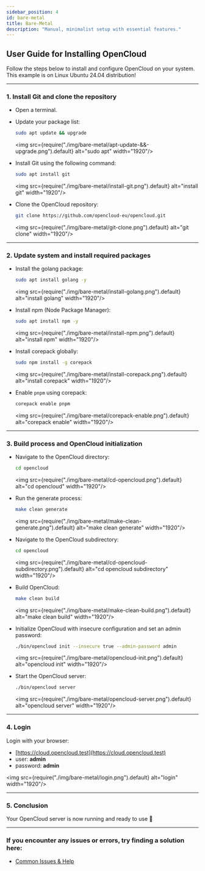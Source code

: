 ```yaml
---
sidebar_position: 4
id: bare-metal
title: Bare-Metal
description: "Manual, minimalist setup with essential features."
---
```


## User Guide for Installing OpenCloud
Follow the steps below to install and configure OpenCloud on your system.<br/>
This example is on Linux Ubuntu 24.04 distribution!

---

### 1. Install Git and clone the repository

- Open a terminal.

- Update your package list:
   ```bash
   sudo apt update && upgrade
   ```
   <img src={require("./img/bare-metal/apt-update-&&-upgrade.png").default} alt="sudo apt" width="1920"/>

- Install Git using the following command:
   ```bash
   sudo apt install git
   ```
   <img src={require("./img/bare-metal/install-git.png").default} alt="install git" width="1920"/>

- Clone the OpenCloud repository:
   ```bash
   git clone https://github.com/opencloud-eu/opencloud.git
   ```
   <img src={require("./img/bare-metal/git-clone.png").default} alt="git clone" width="1920"/>

---

### 2. Update system and install required packages

- Install the golang package:
   ```bash
   sudo apt install golang -y
   ```
   <img src={require("./img/bare-metal/install-golang.png").default} alt="install golang" width="1920"/>

- Install npm (Node Package Manager):
   ```bash
   sudo apt install npm -y
   ```
   <img src={require("./img/bare-metal/install-npm.png").default} alt="install npm" width="1920"/>

- Install corepack globally:
   ```bash
   sudo npm install -g corepack
   ```
   <img src={require("./img/bare-metal/install-corepack.png").default} alt="install corepack" width="1920"/>

- Enable `pnpm` using corepack:
   ```bash
   corepack enable pnpm
   ```
   <img src={require("./img/bare-metal/corepack-enable.png").default} alt="corepack enable" width="1920"/>

---

### 3. Build process and OpenCloud initialization

- Navigate to the OpenCloud directory:
   ```bash
   cd opencloud
   ```
   <img src={require("./img/bare-metal/cd-opencloud.png").default} alt="cd opencloud" width="1920"/>
   
- Run the generate process:
   ```bash
   make clean generate
   ```
   <img src={require("./img/bare-metal/make-clean-generate.png").default} alt="make clean generate" width="1920"/>

- Navigate to the OpenCloud subdirectory:
   ```bash
   cd opencloud
   ``` 
   <img src={require("./img/bare-metal/cd-opencloud-subdirectory.png").default} alt="cd opencloud subdirectory" width="1920"/>

- Build OpenCloud:
   ```bash
   make clean build
   ```
   <img src={require("./img/bare-metal/make-clean-build.png").default} alt="make clean build" width="1920"/>

- Initialize OpenCloud with insecure configuration and set an admin password:
   ```bash
   ./bin/opencloud init --insecure true --admin-password admin
   ```
   <img src={require("./img/bare-metal/opencloud-init.png").default} alt="opencloud init" width="1920"/>

- Start the OpenCloud server:
   ```bash
   ./bin/opencloud server
   ```
   <img src={require("./img/bare-metal/opencloud-server.png").default} alt="opencloud server" width="1920"/>

---

### 4. Login

Login with your browser:
- [https://cloud.opencloud.test](https://cloud.opencloud.test)
- user: **admin**
- password: **admin**

<img src={require("./img/bare-metal/login.png").default} alt="login" width="1920"/>

--- 

### 5. Conclusion

Your OpenCloud server is now running and ready to use 🚀

---

### If you encounter any issues or errors, try finding a solution here: 
- [Common Issues & Help](./../50-resources/30-common-issues.md)